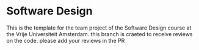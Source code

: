 # Software Design 
This is the template for the team project of the Software Design course at the Vrije Universiteit Amsterdam. 
this branch is craeted to receive reviews on the code. please add your reviews in the PR
